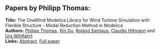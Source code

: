 <h2>Papers by Philipp Thomas:</h2>
<p>
<b>Title:</b> The OneWind Modelica Library for Wind Turbine Simulation with Flexible Structure - Modal Reduction Method in Modelica<br />
<b>Authors:</b> <a href="../authors/author_307.html">Philipp Thomas</a>, <a href="../authors/author_121.html">Xin Gu</a>, <a href="../authors/author_267.html">Roland Samlaus</a>, <a href="../authors/author_134.html">Claudio Hillmann</a> and <a href="../authors/author_338.html">Urs Wihlfahrt</a><br />
<b>Links:</b> <a href="../abstracts/abstract_99.pdf">Abstract</a>, <a href="../submissions/ECP14096939_ThomasGuSamlausHillmannWihlfahrt.pdf">Full paper</a>
</p>